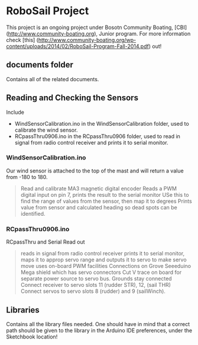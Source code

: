 RoboSail Project
=========

This project is an ongoing project under Bosotn Community Boating, [CBI] (http://www.community-boating.org), Junior program. For more information check [this] (http://www.community-boating.org/wp-content/uploads/2014/02/RoboSail-Program-Fall-2014.pdf) out!

## documents folder

Contains all of the related documents.

## Reading and Checking the Sensors

Include 

* WindSensorCalibration.ino in the WindSensorCalibration folder, used to calibrate the wind sensor.
* RCpassThru0906.ino in the RCpassThru0906 folder, used to read in signal from radio control receiver and prints it to serial monitor.

### WindSensorCalibration.ino

 Our wind sensor is attached to the top of the mast and will return a value from -180 to 180.
> Read and calibrate MA3 magnetic digital encoder Reads a PWM digital input on pin 7, prints the result to the serial monitor USe this to find the range of values from the sensor, then map it to degrees Prints value from sensor and calculated heading so dead spots can be identified.

### RCpassThru0906.ino

RCpassThru and Serial Read out
> reads in signal from radio control receiver prints it to serial monitor, maps it to approp servo range and outputs it to servo to make servo move uses on-board PWM facilities Connections on Grove Seeeduino Mega shield which has servo connectors Cut V trace on board for separate power source to servo bus. Grounds stay connected Connect receiver to servo slots 11 (rudder STR), 12, (sail THR) Connect servos to servo slots 8 (rudder) and 9 (sailWinch).

## Libraries

Contains all the library files needed. One should have in mind that a correct path should be given to the library in the Arduino IDE preferences, under the Sketchbook location!